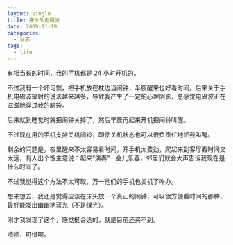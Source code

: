 ```yaml
---
layout: single
title: 床头的电磁波
date: 2009-11-19
categories:
  - 日志
tags:
  - life
---
```


有相当长的时间，我的手机都是 24 小时开机的。

不过我有一个坏习惯，把手机放在枕边当闹钟，半夜醒来也好看时间。后来关于手机电磁波辐射的说法越来越多，导致我产生了一定的心理阴影，总感觉电磁波正在滋滋地穿过我的脑袋。

后来就到睡觉时就把闹钟关掉了，然后早晨再起来开机把闹铃叫醒。

不过现在用的手机支持关机闹铃，即使关机状态也可以很负责任地把我叫醒。

剩余的问题是，夜里醒来不太容易看时间，开手机太费劲，爬起来到客厅看时间又太远，有人出个馊主意说：起来“演奏”一会儿乐器，邻居们就会大声告诉我现在是什么时间了。

不过我觉得这个方法不太可取，万一他们的手机也关机了咋办。

想来想去，我还是觉得应该在床头放一个真正的闹钟，可以很方便看时间的那种，最好能发出幽幽地蓝光（不是绿光）。

刚才我发现了这个，感觉挺合适的，就是目前还买不到。

啧啧，可惜啊。
